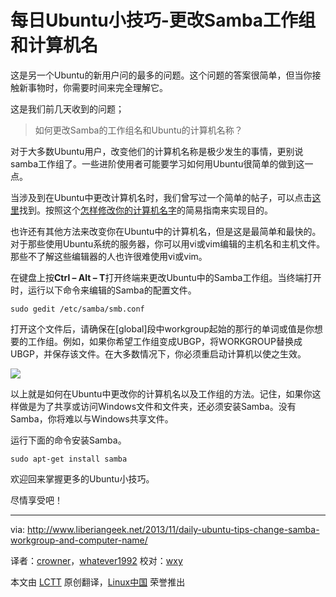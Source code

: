 每日Ubuntu小技巧-更改Samba工作组和计算机名
================================================================================

这是另一个Ubuntu的新用户问的最多的问题。这个问题的答案很简单，但当你接触新事物时，你需要时间来完全理解它。

这是我们前几天收到的问题；

> 如何更改Samba的工作组名和Ubuntu的计算机名称？

对于大多数Ubuntu用户，改变他们的计算机名称是极少发生的事情，更别说samba工作组了。一些进阶使用者可能要学习如何用Ubuntu很简单的做到这一点。

当涉及到在Ubuntu中更改计算机名时，我们曾写过一个简单的帖子，可以点击[这里][1]找到。按照这个[怎样修改你的计算机名字][1]的简易指南来实现目的。 

也许还有其他方法来改变你在Ubuntu中的计算机名，但是这是最简单和最快的。对于那些使用Ubuntu系统的服务器，你可以用vi或vim编辑的主机名和主机文件。那些不了解这些编辑器的人也许很难使用vi或vim。 

在键盘上按**Ctrl – Alt – T**打开终端来更改Ubuntu中的Samba工作组。当终端打开时，运行以下命令来编辑的Samba的配置文件。 

    sudo gedit /etc/samba/smb.conf

打开这个文件后，请确保在[global]段中workgroup起始的那行的单词或值是你想要的工作组。例如，如果你希望工作组变成UBGP，将WORKGROUP替换成UBGP，并保存该文件。在大多数情况下，你必须重启动计算机以使之生效。

![](http://www.liberiangeek.net/wp-content/uploads/2013/11/workgroupubuntu.png)

以上就是如何在Ubuntu中更改你的计算机名以及工作组的方法。记住，如果你这样做是为了共享或访问Windows文件和文件夹，还必须​​安装Samba。没有Samba，你将难以与Windows共享文件。 

运行下面的命令安装Samba。

    sudo apt-get install samba
 
欢迎回来掌握更多的Ubuntu小技巧。

尽情享受吧！

---

via: http://www.liberiangeek.net/2013/11/daily-ubuntu-tips-change-samba-workgroup-and-computer-name/ 

译者：[crowner](https://github.com/crowner)，[whatever1992](https://github.com/whatever1992) 校对：[wxy](https://github.com/wxy)

本文由 [LCTT](https://github.com/LCTT/TranslateProject) 原创翻译，[Linux中国](http://linux.cn/) 荣誉推出

[1]:http://linux.cn/article-2199-1.html
